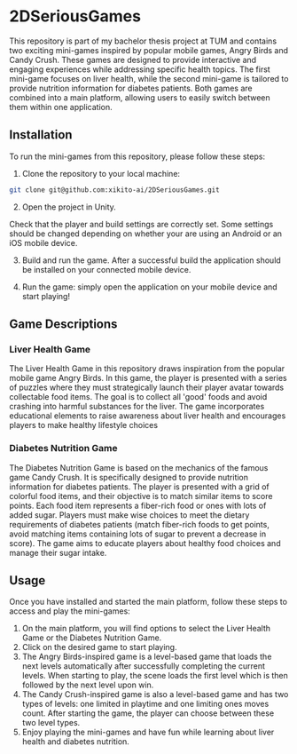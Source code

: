 # 2DSeriousGames
This repository is part of my bachelor thesis project at TUM and contains two exciting mini-games inspired by popular mobile games, Angry Birds and Candy Crush. These games are designed to provide interactive and engaging experiences while addressing specific health topics. The first mini-game focuses on liver health, while the second mini-game is tailored to provide nutrition information for diabetes patients. Both games are combined into a main platform, allowing users to easily switch between them within one application.

## Installation

To run the mini-games from this repository, please follow these steps:

1. Clone the repository to your local machine:

```bash
git clone git@github.com:xikito-ai/2DSeriousGames.git
```

2. Open the project in Unity.

Check that the player and build settings are correctly set. Some settings should be changed depending on whether your are using an Android or an iOS mobile device.

3. Build and run the game. After a successful build the application should be installed on your connected mobile device.

4. Run the game: simply open the application on your mobile device and start playing!


## Game Descriptions

### Liver Health Game

The Liver Health Game in this repository draws inspiration from the popular mobile game Angry Birds. In this game, the player is presented with a series of puzzles where they must strategically launch their player avatar towards collectable food items. The goal is to collect all 'good' foods and avoid crashing into harmful substances for the liver. The game incorporates educational elements to raise awareness about liver health and encourages players to make healthy lifestyle choices

### Diabetes Nutrition Game

The Diabetes Nutrition Game is based on the mechanics of the famous game Candy Crush. It is specifically designed to provide nutrition information for diabetes patients. The player is presented with a grid of colorful food items, and their objective is to match similar items to score points. Each food item represents a fiber-rich food or ones with lots of added sugar. Players must make wise choices to meet the dietary requirements of diabetes patients (match fiber-rich foods to get points, avoid matching items containing lots of sugar to prevent a decrease in score). The game aims to educate players about healthy food choices and manage their sugar intake.

## Usage

Once you have installed and started the main platform, follow these steps to access and play the mini-games:

1. On the main platform, you will find options to select the Liver Health Game or the Diabetes Nutrition Game.
2. Click on the desired game to start playing.
3. The Angry Birds-inspired game is a level-based game that loads the next levels automatically after successfully completing the current levels. When starting to play, the scene loads the first level which is then followed by the next level upon win.
4. The Candy Crush-inspired game is also a level-based game and has two types of levels: one limited in playtime and one limiting ones moves count. After starting the game, the player can choose between these two level types.
5. Enjoy playing the mini-games and have fun while learning about liver health and diabetes nutrition.

